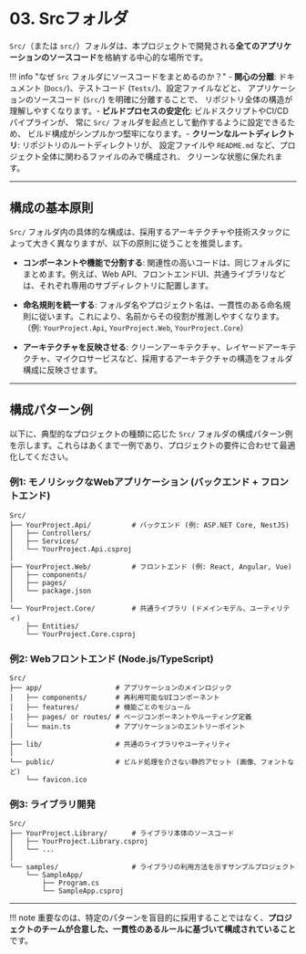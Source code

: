 # 03. Srcフォルダ

`Src/`（または `src/`）フォルダは、本プロジェクトで開発される**全てのアプリケーションのソースコード**を格納する中心的な場所です。

!!! info "なぜ `Src` フォルダにソースコードをまとめるのか？" - **関心の分離**: ドキュメント (`Docs/`)、テストコード (`Tests/`)、設定ファイルなどと、
アプリケーションのソースコード (`Src/`) を明確に分離することで、
リポジトリ全体の構造が理解しやすくなります。- **ビルドプロセスの安定化**: ビルドスクリプトやCI/CDパイプラインが、
常に `Src/` フォルダを起点として動作するように設定できるため、
ビルド構成がシンプルかつ堅牢になります。- **クリーンなルートディレクトリ**: リポジトリのルートディレクトリが、
設定ファイルや `README.md` など、プロジェクト全体に関わるファイルのみで構成され、
クリーンな状態に保たれます。

---

## 構成の基本原則

`Src/` フォルダ内の具体的な構成は、採用するアーキテクチャや技術スタックによって大きく異なりますが、以下の原則に従うことを推奨します。

- **コンポーネントや機能で分割する**:
  関連性の高いコードは、同じフォルダにまとめます。例えば、Web API、フロントエンドUI、共通ライブラリなどは、それぞれ専用のサブディレクトリに配置します。

- **命名規則を統一する**:
  フォルダ名やプロジェクト名は、一貫性のある命名規則に従います。これにより、名前からその役割が推測しやすくなります。（例: `YourProject.Api`, `YourProject.Web`, `YourProject.Core`）

- **アーキテクチャを反映させる**:
  クリーンアーキテクチャ、レイヤードアーキテクチャ、マイクロサービスなど、採用するアーキテクチャの構造をフォルダ構成に反映させます。

---

## 構成パターン例

以下に、典型的なプロジェクトの種類に応じた `Src/` フォルダの構成パターン例を示します。これらはあくまで一例であり、プロジェクトの要件に合わせて最適化してください。

### 例1: モノリシックなWebアプリケーション (バックエンド + フロントエンド)

```text
Src/
├── YourProject.Api/          # バックエンド (例: ASP.NET Core, NestJS)
│   ├── Controllers/
│   ├── Services/
│   └── YourProject.Api.csproj
│
├── YourProject.Web/          # フロントエンド (例: React, Angular, Vue)
│   ├── components/
│   ├── pages/
│   └── package.json
│
└── YourProject.Core/         # 共通ライブラリ (ドメインモデル、ユーティリティ)
    ├── Entities/
    └── YourProject.Core.csproj
```

### 例2: Webフロントエンド (Node.js/TypeScript)

```text
Src/
├── app/                  # アプリケーションのメインロジック
│   ├── components/       # 再利用可能なUIコンポーネント
│   ├── features/         # 機能ごとのモジュール
│   ├── pages/ or routes/ # ページコンポーネントやルーティング定義
│   └── main.ts           # アプリケーションのエントリーポイント
│
├── lib/                  # 共通のライブラリやユーティリティ
│
└── public/               # ビルド処理を介さない静的アセット (画像、フォントなど)
    └── favicon.ico
```

### 例3: ライブラリ開発

```text
Src/
├── YourProject.Library/      # ライブラリ本体のソースコード
│   ├── YourProject.Library.csproj
│   └── ...
│
└── samples/                  # ライブラリの利用方法を示すサンプルプロジェクト
    └── SampleApp/
        ├── Program.cs
        └── SampleApp.csproj
```

---

!!! note
重要なのは、特定のパターンを盲目的に採用することではなく、**プロジェクトのチームが合意した、一貫性のあるルールに基づいて構成されていること**です。
